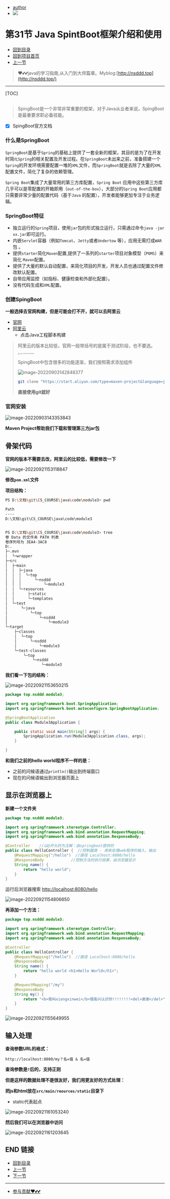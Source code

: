 + [author](https://github.com/3293172751)
+ <a href="https://github.com/3293172751" target="_blank"><img src="https://img.shields.io/badge/Github-xiongxinwei-inactive?style=social&logo=github"></a></p>

# 第31节 Java SpintBoot框架介绍和使用

+ [回到目录](../README.md)
+ [回到项目首页](../../README.md)
+ [上一节](30.md)
> ❤️💕💕java的学习指南,从入门到大师篇章。Myblog:[http://nsddd.top](http://nsddd.top/)
---
[TOC]



##  

> SpingBoot是一个非常非常重要的框架，对于Java从业者来说，SpingBoot是最重要求职必备技能。

+ [x] SpingBoot官方文档

### 什么是SpringBoot

`SpringBoot`是基于`Spring`的基础上提供了一套全新的框架，其目的是为了在开发时简`化Spring`的相关配置及开发过程。在`SpringBoot`未出来之前，准备搭建一个`Spring`的开发环境需要配置一堆的`XML`文件，而`SpringBoot`就是去除了大量的`XML`配置文件，简化了复杂的依赖管理。

`Spring Boot`集成了大量常用的第三方库配置，`Spring Boot` 应用中这些第三方库几乎可以是零配置的开箱即用（`out-of-the-box`），大部分的`Spring Boot`应用都只需要非常少量的配置代码（基于`Java` 的配置），开发者能够更加专注于业务逻辑。



### SpringBoot特征

- 独立运行的`Spring`项目，使用`jar`包的形式独立运行，只需通过命令`java -jar xx.jar`即可运行。
- 内嵌`Servlet`容器（例如`Tomcat`、`Jetty`或者`Undertow` 等），应用无需打成`WAR`包 。
- 提供`starter`简化`Maven`配置,提供了一系列的`starter`项目对象模型（`POMS`）来简化 `Maven`配置。
- 提供了大量的默认自动配置，来简化项目的开发，开发人员也通过配置文件修改默认配置。
- 自带应用监控（如指标、健康检查和外部化配置）。
- 没有代码生成和`XML`配置。



### 创建SpingBoot

**一般选择去官网构建，但是可能会打不开，就可以去阿里云**

+ [官网](https://start.spring.io/)
+ [阿里云](https://start.aliyun.com)
  + 点击Java工程脚本构建

> 阿里云的版本比较低，官网一般带括号的是属于测试阶段，也不要选。
>
> <img src="http://sm.nsddd.top/smimage-20220903142451893.png?xxw@nsddd.top" alt="image-20220903142451893" style="zoom: 25%;" />
>
> SpingBoot中包含很多的功能逐渐，我们按照需求添加组件
>
> ![image-20220903142848377](http://sm.nsddd.top/smimage-20220903142848377.png?xxw@nsddd.top)
>
> ```bash
> git clone "https://start.aliyun.com/type=maven-project&language=java&architecture=none&bootVersion=2.3.7.RELEASE&baseDir=moudle2&groupId=top.nsddd&artifactId=moudle2&name=moudle2&description=Demo%20project%20for%20Spring%20Boot&packageName=top.nsddd.moudle2&packaging=jar&javaVersion=1.8&dependencies=web/moudle2.git" moudle2
> ```
>
> **直接使用git就好**



### 官网安装

![image-20220903143353843](http://sm.nsddd.top/smimage-20220903143353843.png?xxw@nsddd.top)

**Maven Project帮助我们下载和管理第三方jar包**



## 骨架代码

**官网的版本不需要去改，阿里云的比较低，需要修改一下**

![image-20220921153118847](http://sm.nsddd.top/smimage-20220921153118847.png?xxw@nsddd.top)

**修改`pom.xml`文件**

**项目结构：**

```bash
PS D:\文档\git\CS_COURSE\java\code\module3> pwd

Path
----
D:\文档\git\CS_COURSE\java\code\module3


PS D:\文档\git\CS_COURSE\java\code\module3> tree
卷 Data 的文件夹 PATH 列表
卷序列号为 3EA4-3AC8
D:.
├─.mvn
│  └─wrapper
├─src
│  ├─main
│  │  ├─java
│  │  │  └─top
│  │  │      └─nsddd
│  │  │          └─module3
│  │  └─resources
│  │      ├─static
│  │      └─templates
│  └─test
│      └─java
│          └─top
│              └─nsddd
│                  └─module3
└─target
    ├─classes
    │  └─top
    │      └─nsddd
    │          └─module3
    └─test-classes
        └─top
            └─nsddd
                └─module3
```

**我们看一下包的结构：**

![image-20220921153650215](http://sm.nsddd.top/smimage-20220921153650215.png?xxw@nsddd.top)

```java
package top.nsddd.module3;

import org.springframework.boot.SpringApplication;
import org.springframework.boot.autoconfigure.SpringBootApplication;

@SpringBootApplication
public class Module3Application {

	public static void main(String[] args) {
		SpringApplication.run(Module3Application.class, args);
	}

}
```

**和我们之前的hello world程序不一样的是：**

+ 之前的问候语通过`println()`输出到终端窗口
+ 现在的问候语输出到浏览器页面上



## 显示在浏览器上

**新建一个文件夹**

```java
package top.nsddd.module3;

import org.springframework.stereotype.Controller;
import org.springframework.web.bind.annotation.RequestMapping;
import org.springframework.web.bind.annotation.ResponseBody;

@Controller    //以@开头的为注解：由springboot提供的
public class HelloController { 	//控制器类 - 用来处理web程序的输入、输出
    @RequestMapping("/hello")  //路径 Localhost:8080/hello
    @ResponseBody			 //控制方法的执行结果，由浏览器显示
    String name() {
        return "hello world";
    }
}
```

运行后浏览器搜索 [http://localhost:8080/hello](http://localhost:8080/hello)

![image-20220921154806650](http://sm.nsddd.top/smimage-20220921154806650.png?xxw@nsddd.top)



**再添加一个方法：**

```java
package top.nsddd.module3;

import org.springframework.stereotype.Controller;
import org.springframework.web.bind.annotation.RequestMapping;
import org.springframework.web.bind.annotation.ResponseBody;

@Controller
public class HelloController {
    @RequestMapping("/hello")  //路径 Localhost:8080/hello
    @ResponseBody
    String name() {
        return "hello world <h1>Hello World</h1>";
    }

    @RequestMapping("/my")
    @ResponseBody
    String my() {
        return "<b>我叫xiongxinwei</b>很高兴认识你!!!!!!!!<del>谢谢</del>";
    }
}
```

![image-20220921155649955](http://sm.nsddd.top/smimage-20220921155649955.png?xxw@nsddd.top)



## 输入处理

**查询参数URL的格式：**

```
http://localhost:8080/my？名=值 & 名=值
```

**查询参数是`?`后的，支持正则**



**但是这样的数据处理不是很友好，我们用更友好的方式处理：**

**把js和html放在`src/main/reources/static`目录下**

+ static代表起点

![image-20220921161053240](http://sm.nsddd.top/smimage-20220921161053240.png?xxw@nsddd.top)

**然后我们可以在浏览器中访问**

![image-20220921161203645](http://sm.nsddd.top/smimage-20220921161203645.png?xxw@nsddd.top)







## END 链接
+ [回到目录](../README.md)
+ [上一节](30.md)
+ [下一节](32.md)
---
+ [参与贡献❤️💕💕](https://github.com/3293172751/Block_Chain/blob/master/Git/git-contributor.md)